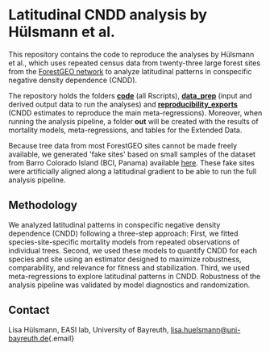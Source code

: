 # Latitudinal CNDD analysis by Hülsmann et al.

This repository contains the code to reproduce the analyses by Hülsmann et al., which uses repeated census data from twenty-three large forest sites from the [ForestGEO network](https://forestgeo.si.edu/) to analyze latitudinal patterns in conspecific negative density dependence (CNDD).

The repository holds the folders [**code**](/code) (all Rscripts), [**data_prep**](/data_prep) (input and derived output data to run the analyses) and [**reproducibility_exports**](/reproducibility_exports) (CNDD estimates to reproduce the main meta-regressions). Moreover, when running the analysis pipeline, a folder **out** will be created with the results of mortality models, meta-regressions, and tables for the Extended Data.

Because tree data from most ForestGEO sites cannot be made freely available, we generated 'fake sites' based on small samples of the dataset from Barro Colorado Island (BCI, Panama) available [here](https://datadryad.org/stash/dataset/doi:10.15146/5xcp-0d46). These fake sites were artificially aligned along a latitudinal gradient to be able to run the full analysis pipeline.

## Methodology

We analyzed latitudinal patterns in conspecific negative density dependence (CNDD) following a three-step approach: First, we fitted species-site-specific mortality models from repeated observations of individual trees. Second, we used these models to quantify CNDD for each species and site using an estimator designed to maximize robustness, comparability, and relevance for fitness and stabilization. Third, we used meta-regressions to explore latitudinal patterns in CNDD. Robustness of the analysis pipeline was validated by model diagnostics and randomization.

## Contact

Lisa Hülsmann, EASI lab, University of Bayreuth, [lisa.huelsmann\@uni-bayreuth.de](mailto:lisa.huelsmann@uni-bayreuth.de){.email}
